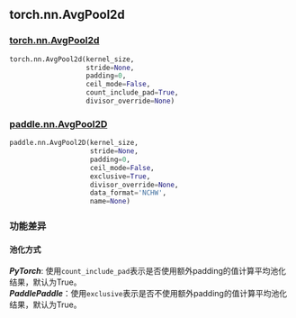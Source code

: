 ## torch.nn.AvgPool2d
### [torch.nn.AvgPool2d](https://pytorch.org/docs/stable/generated/torch.nn.AvgPool2d.html?highlight=avgpool2d#torch.nn.AvgPool2d)

```python
torch.nn.AvgPool2d(kernel_size,
                   stride=None,
                   padding=0,
                   ceil_mode=False,
                   count_include_pad=True,
                   divisor_override=None)
```

### [paddle.nn.AvgPool2D](https://www.paddlepaddle.org.cn/documentation/docs/zh/api/paddle/nn/AvgPool2D_cn.html#avgpool2d)

```python
paddle.nn.AvgPool2D(kernel_size,
                    stride=None,
                    padding=0,
                    ceil_mode=False,
                    exclusive=True,
                    divisor_override=None,
                    data_format='NCHW',
                    name=None)
```

### 功能差异

#### 池化方式
***PyTorch***: 使用`count_include_pad`表示是否使用额外padding的值计算平均池化结果，默认为True。  
***PaddlePaddle***：使用`exclusive`表示是否不使用额外padding的值计算平均池化结果，默认为True。
